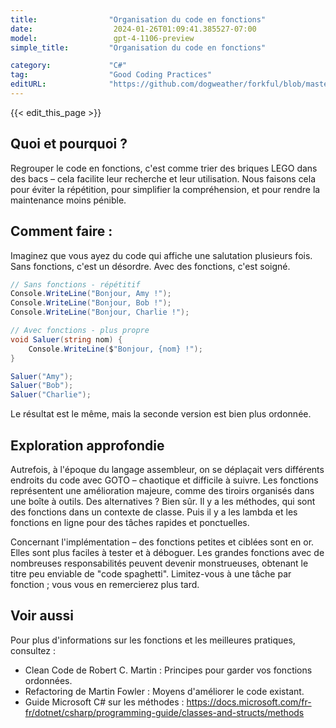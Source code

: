 ```yaml
---
title:                "Organisation du code en fonctions"
date:                  2024-01-26T01:09:41.385527-07:00
model:                 gpt-4-1106-preview
simple_title:         "Organisation du code en fonctions"

category:             "C#"
tag:                  "Good Coding Practices"
editURL:              "https://github.com/dogweather/forkful/blob/master/content/fr/c-sharp/organizing-code-into-functions.md"
---
```


{{< edit_this_page >}}

## Quoi et pourquoi ?
Regrouper le code en fonctions, c'est comme trier des briques LEGO dans des bacs – cela facilite leur recherche et leur utilisation. Nous faisons cela pour éviter la répétition, pour simplifier la compréhension, et pour rendre la maintenance moins pénible.

## Comment faire :
Imaginez que vous ayez du code qui affiche une salutation plusieurs fois. Sans fonctions, c'est un désordre. Avec des fonctions, c'est soigné.

```C#
// Sans fonctions - répétitif
Console.WriteLine("Bonjour, Amy !");
Console.WriteLine("Bonjour, Bob !");
Console.WriteLine("Bonjour, Charlie !");

// Avec fonctions - plus propre
void Saluer(string nom) {
    Console.WriteLine($"Bonjour, {nom} !");
}

Saluer("Amy");
Saluer("Bob");
Saluer("Charlie");
```

Le résultat est le même, mais la seconde version est bien plus ordonnée.

## Exploration approfondie
Autrefois, à l'époque du langage assembleur, on se déplaçait vers différents endroits du code avec GOTO – chaotique et difficile à suivre. Les fonctions représentent une amélioration majeure, comme des tiroirs organisés dans une boîte à outils. Des alternatives ? Bien sûr. Il y a les méthodes, qui sont des fonctions dans un contexte de classe. Puis il y a les lambda et les fonctions en ligne pour des tâches rapides et ponctuelles.

Concernant l'implémentation – des fonctions petites et ciblées sont en or. Elles sont plus faciles à tester et à déboguer. Les grandes fonctions avec de nombreuses responsabilités peuvent devenir monstrueuses, obtenant le titre peu enviable de "code spaghetti". Limitez-vous à une tâche par fonction ; vous vous en remercierez plus tard.

## Voir aussi
Pour plus d'informations sur les fonctions et les meilleures pratiques, consultez :

- Clean Code de Robert C. Martin : Principes pour garder vos fonctions ordonnées.
- Refactoring de Martin Fowler : Moyens d'améliorer le code existant.
- Guide Microsoft C# sur les méthodes : https://docs.microsoft.com/fr-fr/dotnet/csharp/programming-guide/classes-and-structs/methods
